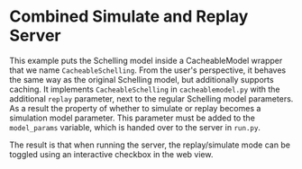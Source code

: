 # Combined Simulate and Replay Server
This example puts the Schelling model inside a CacheableModel wrapper that we name `CacheableSchelling`.
From the user's perspective, it behaves the same way as the original Schelling model, but additionally supports caching.
It implements `CacheableSchelling` in `cacheablemodel.py` with the additional `replay` parameter, next to the regular Schelling model parameters. 
As a result the property of whether to simulate or replay becomes a simulation model parameter. 
This parameter must be added to the `model_params` variable, which is handed over to the server in `run.py`.

The result is that when running the server, the replay/simulate mode can be toggled using an interactive checkbox in the web view.